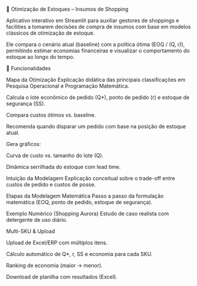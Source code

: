 🛒 Otimização de Estoques – Insumos de Shopping

Aplicativo interativo em Streamlit para auxiliar gestores de shoppings e facilities a tomarem decisões de compra de insumos com base em modelos clássicos de otimização de estoque.

Ele compara o cenário atual (baseline) com a política ótima (EOQ / (Q, r)), permitindo estimar economias financeiras e visualizar o comportamento do estoque ao longo do tempo.

🚀 Funcionalidades

Mapa da Otimização
Explicação didática das principais classificações em Pesquisa Operacional e Programação Matemática.

Calcula o lote econômico de pedido (Q*), ponto de pedido (r) e estoque de segurança (SS).

Compara custos ótimos vs. baseline.

Recomenda quando disparar um pedido com base na posição de estoque atual.

Gera gráficos:

Curva de custo vs. tamanho do lote (Q).

Dinâmica serrilhada do estoque com lead time.

Intuição da Modelagem
Explicação conceitual sobre o trade-off entre custos de pedido e custos de posse.

Etapas da Modelagem Matemática
Passo a passo da formulação matemática (EOQ, ponto de pedido, estoque de segurança).

Exemplo Numérico (Shopping Aurora)
Estudo de caso realista com detergente de uso diário.

Multi-SKU & Upload

Upload de Excel/ERP com múltiplos itens.

Cálculo automático de Q*, r, SS e economia para cada SKU.

Ranking de economia (maior → menor).

Download de planilha com resultados (Excel).

